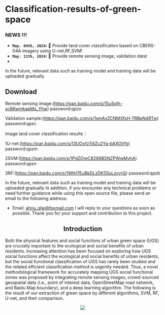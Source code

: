 # Classification-results-of-green-space

### NEWS !!!
* **`May. 04th, 2024`:** :rocket: Provide land cover classification based on CBERS-04A imagery using U-net,RF,SVM!
* **`May. 11th, 2024`:** :rocket: Provide  remote sensing image, validation data!
* 
In the future, relevant data such as training model and training data will be uploaded gradually

## Download

Remote sensing image:(https://pan.baidu.com/s/15uSqIh-scB6wmkapMx_Yhw)   password:qpzo

Validation sample:(https://pan.baidu.com/s/1smAxZCNMXfsH-7RBeNd9Tw)  password:qpzc

Image land cover classification results：

1U-net:(https://pan.baidu.com/s/13UOxfzTdiZu2Ya-bAXOVfg)  password:qpzm

2SVM:(https://pan.baidu.com/s/1PdZOreC8289BSNZPWwMvhA)  password:qpzn

3RF:(https://pan.baidu.com/s/1WtH7EuBkDLzDK5SuLzcyrQ) password:qpzb



In the future, relevant data such as training model and training data will be uploaded gradually
In addition, if you encounter any technical problems or need further guidance while using this open source file, please send an email to the following address:
- Email: ahnu_glw@foxmail.com
I will reply to your questions as soon as possible. Thank you for your support and contribution to this project.




## <div align="center">Introduction</div>
Both the physical features and social functions of urban green space (UGS) are crucially important to the ecological and social benefits of urban residents.  Increasing attention has been focused on exploring how UGS social functions affect the ecological and social benefits of urban residents, but the social functional classification of UGS has rarely been studied and the related efficient classification method is urgently needed.  Thus, a novel methodological framework for accurately mapping UGS social functional zones was proposed by integrating remote sensing images, crowd-sourced geospatial data (i.e., point of interest data, OpenStreetMap road network, and Baidu Map boundary), and a deep learning algorithm.  The following is the result of our extraction of green space by different algorithms, SVM, RF, U-net, and their comparison.
<div align=center>
<img src="https://github.com/glw5201314/Classification-results-of-green-space/assets/74762812/a19f1a2c-db79-463f-b524-5e05f2d9de81" > 
</div>





